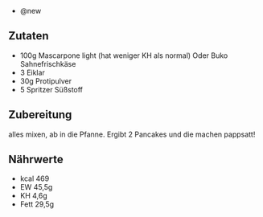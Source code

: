 - @new

## Zutaten
- 100g Mascarpone light (hat weniger KH als normal) Oder Buko Sahnefrischkäse
- 3 Eiklar
- 30g Protipulver
- 5 Spritzer Süßstoff

## Zubereitung
alles mixen, ab in die Pfanne. Ergibt 2 Pancakes und die machen pappsatt!

## Nährwerte
- kcal 469
- EW 45,5g
- KH 4,6g
- Fett 29,5g
